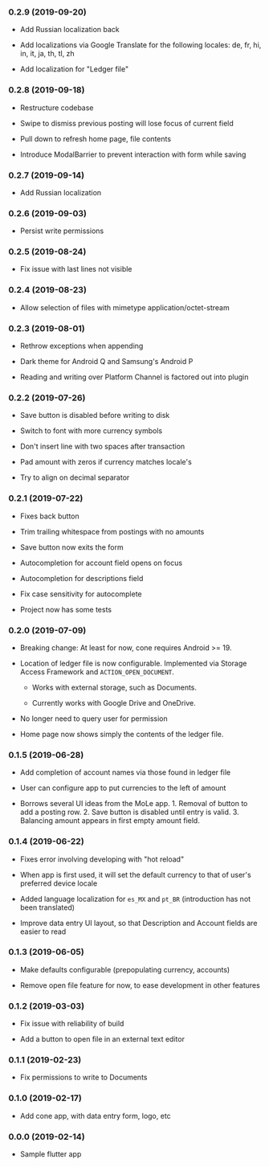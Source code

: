 ### 0.2.9 (2019-09-20)

* Add Russian localization back

* Add localizations via Google Translate for the following locales:
  de, fr, hi, in, it, ja, th, tl, zh

* Add localization for "Ledger file"

### 0.2.8 (2019-09-18)

* Restructure codebase

* Swipe to dismiss previous posting will lose focus of current field

* Pull down to refresh home page, file contents

* Introduce ModalBarrier to prevent interaction with form while saving

### 0.2.7 (2019-09-14)

* Add Russian localization

### 0.2.6 (2019-09-03)

* Persist write permissions

### 0.2.5 (2019-08-24)

* Fix issue with last lines not visible

### 0.2.4 (2019-08-23)

* Allow selection of files with mimetype application/octet-stream

### 0.2.3 (2019-08-01)

* Rethrow exceptions when appending

* Dark theme for Android Q and Samsung's Android P

* Reading and writing over Platform Channel is factored out into
  plugin

### 0.2.2 (2019-07-26)

* Save button is disabled before writing to disk

* Switch to font with more currency symbols

* Don't insert line with two spaces after transaction

* Pad amount with zeros if currency matches locale's

* Try to align on decimal separator

### 0.2.1 (2019-07-22)

* Fixes back button

* Trim trailing whitespace from postings with no amounts

* Save button now exits the form

* Autocompletion for account field opens on focus

* Autocompletion for descriptions field

* Fix case sensitivity for autocomplete

* Project now has some tests

### 0.2.0 (2019-07-09)

* Breaking change: At least for now, cone requires Android >= 19.

* Location of ledger file is now configurable. Implemented via Storage
  Access Framework and `ACTION_OPEN_DOCUMENT`.

  - Works with external storage, such as Documents.

  - Currently works with Google Drive and OneDrive.

* No longer need to query user for permission

* Home page now shows simply the contents of the ledger file.

### 0.1.5 (2019-06-28)

* Add completion of account names via those found in ledger file

* User can configure app to put currencies to the left of amount

* Borrows several UI ideas from the MoLe app. 1. Removal of button to
  add a posting row. 2. Save button is disabled until entry is
  valid. 3. Balancing amount appears in first empty amount field.

### 0.1.4 (2019-06-22)

* Fixes error involving developing with "hot reload"

* When app is first used, it will set the default currency to that of
  user's preferred device locale

* Added language localization for `es_MX` and `pt_BR` (introduction
  has not been translated)

* Improve data entry UI layout, so that Description and Account fields
  are easier to read

### 0.1.3 (2019-06-05)

* Make defaults configurable (prepopulating currency, accounts)

* Remove open file feature for now, to ease development in other
  features

### 0.1.2 (2019-03-03)

* Fix issue with reliability of build

* Add a button to open file in an external text editor

### 0.1.1 (2019-02-23)

* Fix permissions to write to Documents

### 0.1.0 (2019-02-17)

* Add cone app, with data entry form, logo, etc

### 0.0.0 (2019-02-14)

* Sample flutter app
